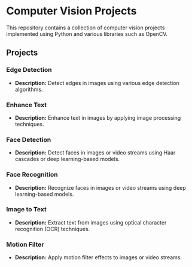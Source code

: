 # Computer Vision Projects

This repository contains a collection of computer vision projects implemented using Python and various libraries such as OpenCV.

## Projects

### Edge Detection
- **Description:** Detect edges in images using various edge detection algorithms.

### Enhance Text
- **Description:** Enhance text in images by applying image processing techniques.

### Face Detection
- **Description:** Detect faces in images or video streams using Haar cascades or deep learning-based models.

### Face Recognition
- **Description:** Recognize faces in images or video streams using deep learning-based models.

### Image to Text
- **Description:** Extract text from images using optical character recognition (OCR) techniques.


### Motion Filter
- **Description:** Apply motion filter effects to images or video streams.




